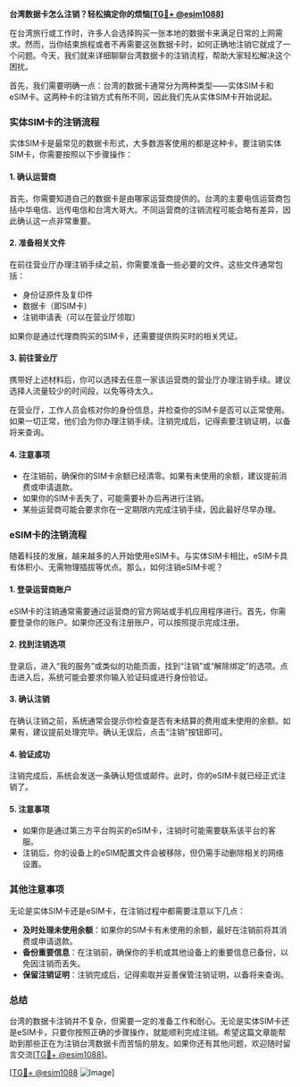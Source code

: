 **台湾数据卡怎么注销？轻松搞定你的烦恼[[TG💪+ @esim1088](https://t.me/s/esim1088)]**

在台湾旅行或工作时，许多人会选择购买一张本地的数据卡来满足日常的上网需求。然而，当你结束旅程或者不再需要这张数据卡时，如何正确地注销它就成了一个问题。今天，我们就来详细聊聊台湾数据卡的注销流程，帮助大家轻松解决这个困扰。

首先，我们需要明确一点：台湾的数据卡通常分为两种类型——实体SIM卡和eSIM卡。这两种卡的注销方式有所不同，因此我们先从实体SIM卡开始说起。

### 实体SIM卡的注销流程

实体SIM卡是最常见的数据卡形式，大多数游客使用的都是这种卡。要注销实体SIM卡，你需要按照以下步骤操作：

#### 1. 确认运营商
首先，你需要知道自己的数据卡是由哪家运营商提供的。台湾的主要电信运营商包括中华电信、远传电信和台湾大哥大。不同运营商的注销流程可能会略有差异，因此确认这一点非常重要。

#### 2. 准备相关文件
在前往营业厅办理注销手续之前，你需要准备一些必要的文件。这些文件通常包括：
- 身份证原件及复印件
- 数据卡（即SIM卡）
- 注销申请表（可以在营业厅领取）

如果你是通过代理商购买的SIM卡，还需要提供购买时的相关凭证。

#### 3. 前往营业厅
携带好上述材料后，你可以选择去任意一家该运营商的营业厅办理注销手续。建议选择人流量较少的时间段，以免等待太久。

在营业厅，工作人员会核对你的身份信息，并检查你的SIM卡是否可以正常使用。如果一切正常，他们会为你办理注销手续。注销完成后，记得索要注销证明，以备将来查询。

#### 4. 注意事项
- 在注销前，确保你的SIM卡余额已经清零。如果有未使用的余额，建议提前消费或申请退款。
- 如果你的SIM卡丢失了，可能需要补办后再进行注销。
- 某些运营商可能会要求你在一定期限内完成注销手续，因此最好尽早办理。

### eSIM卡的注销流程

随着科技的发展，越来越多的人开始使用eSIM卡。与实体SIM卡相比，eSIM卡具有体积小、无需物理插拔等优点。那么，如何注销eSIM卡呢？

#### 1. 登录运营商账户
eSIM卡的注销通常需要通过运营商的官方网站或手机应用程序进行。首先，你需要登录你的账户。如果你还没有注册账户，可以按照提示完成注册。

#### 2. 找到注销选项
登录后，进入“我的服务”或类似的功能页面，找到“注销”或“解除绑定”的选项。点击进入后，系统可能会要求你输入验证码或进行身份验证。

#### 3. 确认注销
在确认注销之前，系统通常会提示你检查是否有未结算的费用或未使用的余额。如果有，建议提前处理完毕。确认无误后，点击“注销”按钮即可。

#### 4. 验证成功
注销完成后，系统会发送一条确认短信或邮件。此时，你的eSIM卡就已经正式注销了。

#### 5. 注意事项
- 如果你是通过第三方平台购买的eSIM卡，注销时可能需要联系该平台的客服。
- 注销后，你的设备上的eSIM配置文件会被移除，但仍需手动删除相关的网络设置。

### 其他注意事项

无论是实体SIM卡还是eSIM卡，在注销过程中都需要注意以下几点：

- **及时处理未使用余额**：如果你的SIM卡有未使用的余额，最好在注销前将其消费或申请退款。
- **备份重要信息**：在注销前，确保你的手机或其他设备上的重要信息已备份，以免因注销而丢失。
- **保留注销证明**：注销完成后，记得索取并妥善保管注销证明，以备将来查询。

### 总结

台湾的数据卡注销并不复杂，但需要一定的准备工作和耐心。无论是实体SIM卡还是eSIM卡，只要你按照正确的步骤操作，就能顺利完成注销。希望这篇文章能帮助到那些正在为注销台湾数据卡而苦恼的朋友。如果你还有其他问题，欢迎随时留言交流[[TG💪+ @esim1088](https://t.me/s/esim1088)]。

[[TG💪+ @esim1088](https://t.me/s/esim1088) ![Image](https://i.postimg.cc/4NQfJmqS/Snipaste-2025-05-13-00-14-12.png)]